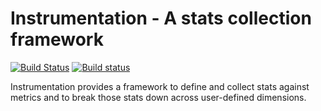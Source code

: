 Instrumentation - A stats collection framework
======================================================
[![Build Status](https://travis-ci.org/google/instrumentation-java.svg?branch=master)](https://travis-ci.org/google/instrumentation-java) [![Build status](https://ci.appveyor.com/api/projects/status/w6sjnfpcp8s5l1s1?svg=true)](https://ci.appveyor.com/project/instrumentationjavateam/instrumentation-java)

Instrumentation provides a framework to define and collect stats against metrics and to
break those stats down across user-defined dimensions.
